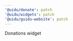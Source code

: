 ```yaml
---
'@uidu/donate': patch
'@uidu/widgets': patch
'@uidu/guidu-website': patch
---
```


Donations widget
